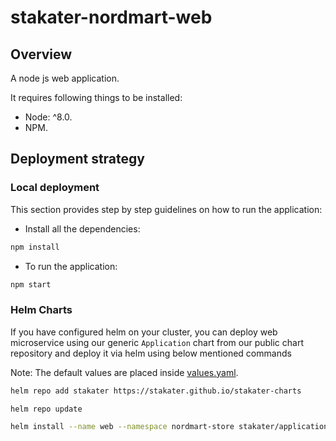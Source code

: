 # stakater-nordmart-web

## Overview
A node js web application.

It requires following things to be installed:

* Node: ^8.0.
* NPM.

## Deployment strategy

### Local deployment

This section provides step by step guidelines on how to run the application:

* Install all the dependencies:

```bash
npm install
```

* To run the application:

```bash
npm start
```

### Helm Charts

If you have configured helm on your cluster, you can deploy web microservice using our generic `Application` chart from our public chart repository and deploy it via helm using below mentioned commands

Note:
The default values are placed inside [values.yaml](deployment/values.yaml]).

```bash
helm repo add stakater https://stakater.github.io/stakater-charts

helm repo update

helm install --name web --namespace nordmart-store stakater/application -f deployment/values.yaml
```



